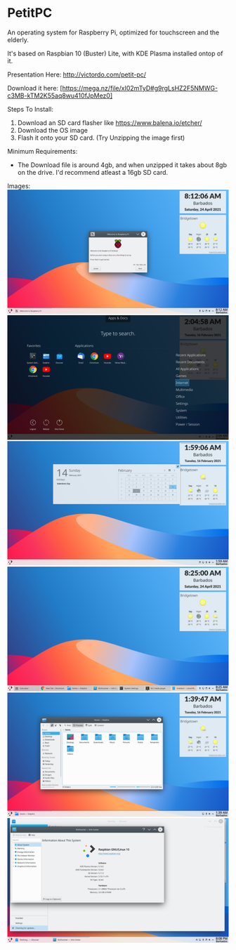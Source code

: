 # PetitPC
An operating system for Raspberry Pi, optimized for touchscreen and the elderly.

It's based on Raspbian 10 (Buster) Lite, with KDE Plasma installed ontop of it.


Presentation Here:
http://victordo.com/petit-pc/

Download it here:
[https://mega.nz/file/xI02mTyD#g9rgLsHZ2F5NMWG-c3MB-kTM2K55aq8wu410fJpMez0]

Steps To Install:
1. Download an SD card flasher like https://www.balena.io/etcher/
2. Download the OS image
3. Flash it onto your SD card. (Try Unzipping the image first)

Minimum Requirements:
- The Download file is around 4gb, and when unzipped it takes about 8gb on the drive. I'd recommend atleast a 16gb SD card.

Images:
![Alt text](https://github.com/Victor2266/PetitPC/blob/main/piwiz1.png?raw=true "Initial Startup Wizard")
![Alt text](https://github.com/Victor2266/PetitPC/blob/main/StartMenu.png?raw=true "Start Menu")
![Alt text](https://github.com/Victor2266/PetitPC/blob/main/Calendar.png?raw=true "Calendar")
![Alt text](https://github.com/Victor2266/PetitPC/blob/main/Desktop.png?raw=true "Desktop")
![Alt text](https://github.com/Victor2266/PetitPC/blob/main/Dolphin.png?raw=true "Dolphin")
![Alt text](https://github.com/Victor2266/PetitPC/blob/main/OS_Info.png?raw=true "OS_Info")
